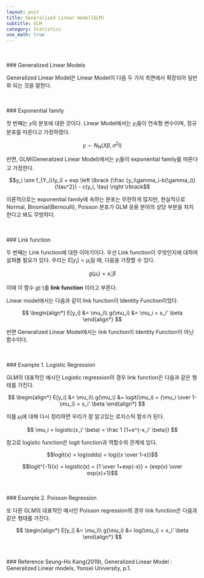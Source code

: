 ```yaml
---
layout: post
title: Generalized Linear model(GLM)
subtitle: GLM
category: Statistics
use_math: true
---
```


<br>
<br>
### Generalized Linear Models

Generalized Linear Model은 Linear Model이 다음 두 가지 측면에서 확장되어 일반화 되는 것을 말한다.

<br>
<br>
### Exponential family

첫 번째는 $y$의 분포에 대한 것이다. Linear Model에서는 $y_i$들이 연속형 변수이며, 정규분포를 따른다고 가정하였다.

$$ y \sim N_N (X \beta, \sigma^2 I)$$

반면, GLM(Generalized Linear Model)에서는 $y_i$들이 exponential family를 따른다고 가정한다.

$$y_i \sim f_{Y_i}(y_i) = exp \left \lbrack {\frac {y_i\gamma_i-b(\gamma_i)} {\tau^2}} - c(y_i, \tau) \right \rbrack$$

이론적으로는 exponential family에 속하는 분포는 무한하게 많지만, 현실적으로 Normal, Binomial(Bernoulli), Poisson 분포가 GLM 응용 분야의 상당 부분을 차지한다고 봐도 무방하다.

<br>
<br>
### Link function

두 번째는 Link function에 대한 이야기이다. 우선 Link function이 무엇인지에 대하여 살펴볼 필요가 있다. 우리는 $E[y_i] = \mu_i$일 때, 다음을 가정할 수 있다.

$$ g(\mu_i) = x_i' \beta$$

이때 이 함수 $g(\cdot)$를 __link function__ 이라고 부른다.

Linear model에서는 다음과 같이 link function이 Identity Function이었다.

$$
\begin{align*}
E[y_i] &= \mu_i\\
g(\mu_i) &= \mu_i = x_i' \beta
\end{align*}
$$

반면 Generalized Linear Model에서는 link function이 Identity Function이 아닌 함수이다.

<br>
<br>
### Example 1. Logistic Regression

GLM의 대표적인 예시인 Logistic regression의 경우 link function은 다음과 같은 형태를 가진다.

$$
\begin{align*}
E[y_i] &= \mu_i\\
g(\mu_i) &= logit(\mu_i) = {\mu_i \over 1-\mu_i} = x_i' \beta
\end{align*}
$$

이를 $\mu_i$에 대해 다시 정리하면 우리가 잘 알고있는 로지스틱 함수가 된다.

$$ \mu_i = logistic(x_i' \beta) = \frac 1 {1+e^{-x_i' \beta}} $$

참고로 logistic function은 logit function과 역함수의 관계에 있다.

$$logit(x) = log(odds) = log({x \over 1-x})$$

$$logit^{-1}(x) = logistic(x) = {1 \over 1+exp(-x)} = {exp(x) \over exp(x)+1}$$

<br>
<br>
### Example 2. Poisson Regression

또 다른 GLM의 대표적인 예시인 Poisson regression의 경우 link function은 다음과 같은 형태를 가진다.

$$
\begin{align*}
E[y_i] &= \mu_i\\
g(\mu_i) &= log(\mu_i) = x_i' \beta
\end{align*}
$$

<br>
<br>
### Reference
Seung-Ho Kang(2019), Generalized Linear Model : Generalized Linear models, Yonsei University, p.1.
